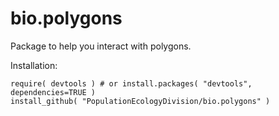 # bio.polygons

Package to help you interact with polygons.

Installation:

```
require( devtools ) # or install.packages( "devtools", dependencies=TRUE )
install_github( "PopulationEcologyDivision/bio.polygons" ) 
```

